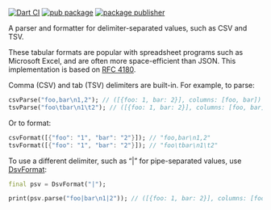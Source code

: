 [![Dart CI](https://github.com/luizbarboza/d4_dsv/actions/workflows/ci.yml/badge.svg)](https://github.com/luizbarboza/d4_dsv/actions/workflows/ci.yml)
[![pub package](https://img.shields.io/pub/v/d4_dsv.svg)](https://pub.dev/packages/d4_dsv)
[![package publisher](https://img.shields.io/pub/publisher/d4_dsv.svg)](https://pub.dev/packages/d4_dsv/publisher)

A parser and formatter for delimiter-separated values, such as CSV and TSV.

These tabular formats are popular with spreadsheet programs such as
Microsoft Excel, and are often more space-efficient than JSON. This
implementation is based on
[RFC 4180](https://datatracker.ietf.org/doc/html/rfc4180).

Comma (CSV) and tab (TSV) delimiters are built-in. For example, to parse:

```dart
csvParse("foo,bar\n1,2"); // ([{foo: 1, bar: 2}], columns: [foo, bar])
tsvParse("foo\tbar\n1\t2"); // ([{foo: 1, bar: 2}], columns: [foo, bar])
```

Or to format:

```dart
csvFormat([{"foo": "1", "bar": "2"}]); // "foo,bar\n1,2"
tsvFormat([{"foo": "1", "bar": "2"}]); // "foo\tbar\n1\t2"
```

To use a different delimiter, such as “|” for pipe-separated values, use
[DsvFormat](https://pub.dev/documentation/d4_dsv/latest/d4_dsv/DsvFormat-class.html):

```dart
final psv = DsvFormat("|");

print(psv.parse("foo|bar\n1|2")); // ([{foo: 1, bar: 2}], columns: [foo, bar])
```